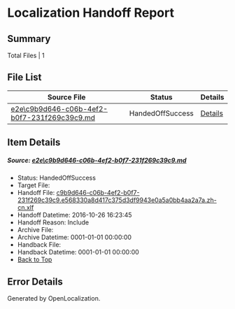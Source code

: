# <a name='report-top'></a> Localization Handoff Report

## Summary
 Total Files | 1

## File List
 Source File | Status | Details 
 ----------- | ------ | ------- 
 [e2e\c9b9d646-c06b-4ef2-b0f7-231f269c39c9.md](https://github.com/OpenLocalizationTestOrg/ol-test0/blob/e699ece93112fa49525e5349b44c65e765df4915/e2e/c9b9d646-c06b-4ef2-b0f7-231f269c39c9.md) | HandedOffSuccess | [Details](#35cd5d72fa79a63e74f0589c22a4678f21a523074)

## Item Details
##### <a name='35cd5d72fa79a63e74f0589c22a4678f21a523074'></a> Source: [e2e\c9b9d646-c06b-4ef2-b0f7-231f269c39c9.md](https://github.com/OpenLocalizationTestOrg/ol-test0/blob/e699ece93112fa49525e5349b44c65e765df4915/e2e/c9b9d646-c06b-4ef2-b0f7-231f269c39c9.md)
* Status: HandedOffSuccess
* Target File: 
* Handoff File: [c9b9d646-c06b-4ef2-b0f7-231f269c39c9.e568330a8d417c375d3df9943e0a5a0bb4aa2a7a.zh-cn.xlf](https://github.com/OpenLocalizationTestOrg/ol-test0-handoff/blob/068d328082d9a930bc1c9932e414f80e5f91a0ea/ol-handoff/OpenLocalizationTestOrg/ol-test0-zhcn/shujia/ht/c9b9d646-c06b-4ef2-b0f7-231f269c39c9.e568330a8d417c375d3df9943e0a5a0bb4aa2a7a.zh-cn.xlf)
* Handoff Datetime: 2016-10-26 16:23:45
* Handoff Reason: Include
* Archive File: 
* Archive Datetime: 0001-01-01 00:00:00
* Handback File: 
* Handback Datetime: 0001-01-01 00:00:00
* [Back to Top](#report-top)


## Error Details

Generated by OpenLocalization.
